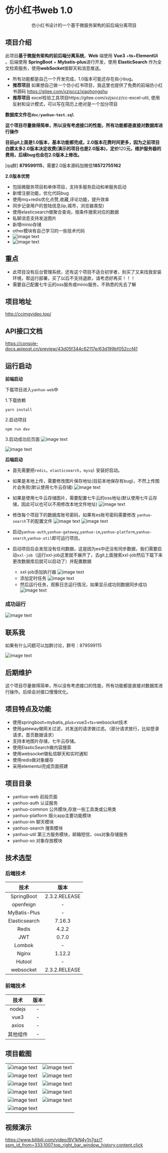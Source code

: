 # 仿小红书web 1.0

<p align=center>
   仿小红书设计的一个基于微服务架构的前后端分离项目
</p>
<p align="center">

## 项目介绍
此项目**基于微服务架构的前后端分离系统**。**Web** 端使用 **Vue3** +**ts**+**ElementUi** 。后端使用 **SpringBoot** + **Mybatis-plus**进行开发，使用 **ElasticSearch**  作为全文检索服务，使用**webSocket**做聊天和消息推送。

- 所有功能都是自己一个开发完成，1.0版本可能还存在些小bug。
- **推荐项目** 如果想自己做一个仿小红书项目，我这里也提供了免费的前端仿小红书源码 https://gitee.com/xzjsccz/xiaohongshu
- **推荐项目** excel校验工具项目https://gitee.com/xzjsccz/cc-excel-util, 使用反射和设计模式，可以写在简历上绝对是一个加分项目

**数据库文件在`doc/yanhuo-test.sql`**

**这个项目尽量做得简单，所以没有考虑接口的性能，所有功能都是直接对数据库进行操作**

**目前git上面是1.0版本，基本功能都完成，2.0版本花费时间更多，因为之前项目白嫖太多2.0版本决定收费(演示的项目也是2.0版本)，定价**120**元，维护服务器的费用，后续bug也会在2.0版本上修改。**

[qq群] **879599115**，需要2.0版本源码加微信**18572755162**

**2.0版本优势**
- 包括微服务项目和单体项目，支持多服务启动和单服务启动
- 新增注册功能，优化代码bug
- 使用mq+redis优化点赞,收藏,评论功能，提升效率
- 同步记录用户的登陆信息(ip,城市，浏览器类型)
- 使用elasticsearch做聚合查询，按条件搜索对应的数据
- 私聊消息支持发送图片
- 新增minio存储
- other模块有自己学习的一些技术代码
-  ![image text](./doc/img/k.png)
- ![image text](./doc/img/k2.png)

## 重点
- 此项目没有后台管理系统，还有这个项目不适合初学者，别买了又来找我安装环境，帮运行部署，买了以后不支持退款，请考虑好再买！！！
- 需要自己配置七牛云的oss服务或minio服务，不熟悉的先去了解


## 项目地址
http://ccimgvideo.top/

## API接口文档
https://console-docs.apipost.cn/preview/43d05f344c62117e/63d199bf052ccf41

## 运行启动

**前端启动**

下载项目进入`yanhuo-web`中

1.下载依赖
```agsl
yarn install 
```
2.启动项目
```agsl
npm run dev
```
3.启动成功后页面
![image text](./doc/img/front1.png)

![image text](./doc/img/front2.png)


**后端启动**

- 首先需要把`redis`，`elasticsearch`，`mysql` 安装好启动。

- 如果是本地上传，需要修改图片保存地址(目前本地保存有bug)，不然上传图片会失败(默认使用七牛云存储)
  ![image text](./doc/img/admin1.png)
- 如果是使用七牛云存储图片，需要配置七牛云的oss地址(默认使用七牛云存储，因此可以也可以不用修改本地文件地址)
  ![image text](./doc/img/19.png)
- 修改每个项目下的数据库账号密码，如果有es账号密码需要修改 `yanhuo-search`下的配置文件
  ![image text](./doc/img/admin2.png)
  ![image text](./doc/img/admin3.png)
- 启动`yanhuo-auth`,`yanhuo-gateway`,`yanhuo-im`,`yanhuo-platform`,`yanhuo-search`,`yanhuo-util`即可运行项目。

- 启动项目后会发现没有任何数据，这是因为es中还没有同步数据，我们需要启动`xxl-job`（运行xxl-job这里就不展开了，去git上面搜索xxl-job然后下载下来更改数据库后就可以启动了）并配置数据
  - xxl-job添加执行器
    ![image text](./doc/img/admin4.png)
  - 添加定时任务
    ![image text](./doc/img/5.png)
  - 然后运行任务，观察日志运行情况，如果显示成功则数据同步成功
    ![image text](./doc/img/6.png)
### 成功运行

![image text](./doc/img/7.png)

## 联系我
如果有什么问题可以加群讨论，群号：879599115

![image text](./doc/img/8.png)


## 后期维护
这个项目尽量做得简单，所以没有考虑接口的性能，所有功能都是直接对数据库进行操作。后续会对接口慢慢优化。

## 项目特点及功能

- 使用springboot+mybatis_plus+vue3+ts+websocket技术
- 使用gateway做网关过滤，对发送的请求做过滤。（部分请求放行，比如登录请求，首页数据请求）
- 支持本地图片存储，七牛云存储。
- 使用ElasticSearch做内容搜索
- 使用websocket做私信聊天和实时通知
- 使用redis做对象缓存
- 采用elementui完成页面搭建

## 项目目录

- yanhuo-web 前段页面
- yanhuo-auth 认证服务
- yanhuo-common 公共模块,存放一些工具类或公用类
- yanhuo-platform 烟火app主要功能模块
- yanhuo-im 聊天模块
- yanhuo-search 搜索模块
- yanhuo-util  第三方服务模块，邮箱短信，oss对象存储服务
- yanhuo-xo  对象存放模块

## 技术选型

### 后端技术

|      技术       |      版本       |      
|:-------------:|:-------------: 
|  SpringBoot   | 2.3.2.RELEASE |  
|  openfeign	   |       -       |
| MyBatis-Plus  |       -       |          
| Elasticsearch |    7.16.3     |   
|     Redis     |     4.2.2     |
|      JWT      |     0.7.0     |                
|    Lombok     |       -       |
|     Nginx     |    1.12.2     |         
|    Hutool     |       -       |               
|   websocket   | 2.3.2.RELEASE |   

### 前端技术

|   技术    | 版本 |      
|:-------:|:--: 
| nodejs	 | -  |  
| vue3		  | -  |
| axios	  | -  |  
|  其他组件   | -  |  

## 项目截图

|                                 |                                 |
|:-------------------------------:|:-------------------------------:|
| ![image text](./doc/img/7.png)  | ![image text](./doc/img/9.png)  |
| ![image text](./doc/img/10.png) | ![image text](./doc/img/11.png) |
| ![image text](./doc/img/16.png) | ![image text](./doc/img/12.png) |
| ![image text](./doc/img/13.png) | ![image text](./doc/img/14.png) |
| ![image text](./doc/img/15.png) | ![image text](./doc/img/18.png) |
| ![image text](./doc/img/17.png) |  |

## 视频演示
https://www.bilibili.com/video/BV1kN4y1n7gz/?spm_id_from=333.1007.top_right_bar_window_history.content.click